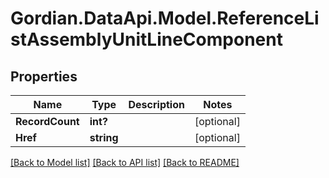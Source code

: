 # Gordian.DataApi.Model.ReferenceListAssemblyUnitLineComponent
## Properties

Name | Type | Description | Notes
------------ | ------------- | ------------- | -------------
**RecordCount** | **int?** |  | [optional] 
**Href** | **string** |  | [optional] 

[[Back to Model list]](../README.md#documentation-for-models) [[Back to API list]](../README.md#documentation-for-api-endpoints) [[Back to README]](../README.md)

